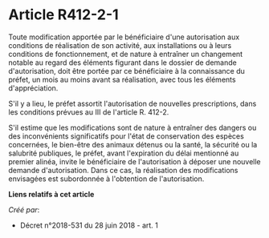 # Article R412-2-1

Toute modification apportée par le bénéficiaire d'une autorisation aux conditions de réalisation de son activité, aux
installations ou à leurs conditions de fonctionnement, et de nature à entraîner un changement notable au regard des éléments
figurant dans le dossier de demande d'autorisation, doit être portée par ce bénéficiaire à la connaissance du préfet, un mois
au moins avant sa réalisation, avec tous les éléments d'appréciation.

S'il y a lieu, le préfet assortit l'autorisation de nouvelles prescriptions, dans les conditions prévues au III de l'article
R. 412-2.

S'il estime que les modifications sont de nature à entraîner des dangers ou des inconvénients significatifs pour l'état de
conservation des espèces concernées, le bien-être des animaux détenus ou la santé, la sécurité ou la salubrité publiques, le
préfet, avant l'expiration du délai mentionné au premier alinéa, invite le bénéficiaire de l'autorisation à déposer une
nouvelle demande d'autorisation. Dans ce cas, la réalisation des modifications envisagées est subordonnée à l'obtention de
l'autorisation.

**Liens relatifs à cet article**

_Créé par_:

  - Décret n°2018-531 du 28 juin 2018 - art. 1
